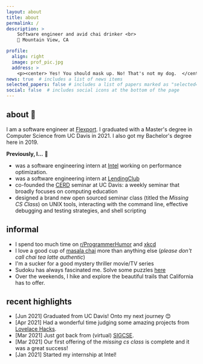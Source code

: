 ```yaml
---
layout: about
title: about
permalink: /
description: > 
    Software engineer and avid chai drinker <br>
    📍 Mountain View, CA

profile:
  align: right
  image: prof_pic.jpg
  address: >
    <p><center> Yes! You should mask up. No! That's not my dog.  </center></p>
news: true  # includes a list of news items
selected_papers: false # includes a list of papers marked as "selected={true}"
social: false  # includes social icons at the bottom of the page
---
```


## about 🤔 

I am a software engineer at [Flexport](https://flexport.com). I graduated with a
Master's degree in Computer Science from UC Davis in 2021. I also got my
Bachelor's degree here in 2019.


**Previously, I...** 🤷
* was a software engineering intern at [Intel](https://intel.com) working on
  performance optimization.
* was a software engineering intern at [LendingClub](https://lendingclub.com)
* co-founded the [CERD](https://cerd.cs.ucdavis.edu) seminar at UC 
Davis: a weekly seminar that broadly focuses on computing education 
* designed a brand new open sourced seminar class (titled the _Missing CS
   Class_) on UNIX tools, interacting with the command line, effective debugging
and testing strategies, and shell scripting

## informal ##
* I spend too much time on 
[r/ProgrammerHumor](https://www.reddit.com/r/ProgrammerHumor/) and 
[xkcd](https://xkcd.com/)
* I love a good cup of [masala chai](https://en.wikipedia.org/wiki/Masala_chai)
more than anything else (_please don't call chai tea latte authentic_)
* I'm a sucker for a good mystery thriller movie/TV series
* Sudoku has always fascinated me. Solve some puzzles [here](https://sudoku.com)
* Over the weekends, I hike and explore the beautiful trails that California has
      to offer.

## recent highlights
* [Jun 2021] Graduated from UC Davis! Onto my next journey 😊
* [Apr 2021] Had a wonderful time judging some amazing projects from [Lovelace
  Hacks](https://sachacks.io/lovelace).
* [Mar 2021] Just got back from (virtual) [SIGCSE](https://sigcse2021.sigcse.org/).
* [Mar 2021] Our first offering of the _missing cs class_ is complete and it was
  a great success!
* [Jan 2021] Started my internship at Intel!

